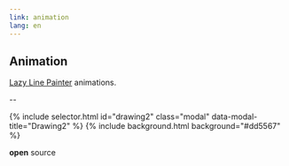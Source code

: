 ```yaml
---
link: animation
lang: en
---
```


## Animation

[Lazy Line Painter][lazy-line-painter] animations.

[lazy-line-painter]:https://github.com/camoconnell/lazy-line-painter/

--

{% include selector.html id="drawing2" class="modal" data-modal-title="Drawing2" %}
{% include background.html background="#dd5567" %}

**open** source
